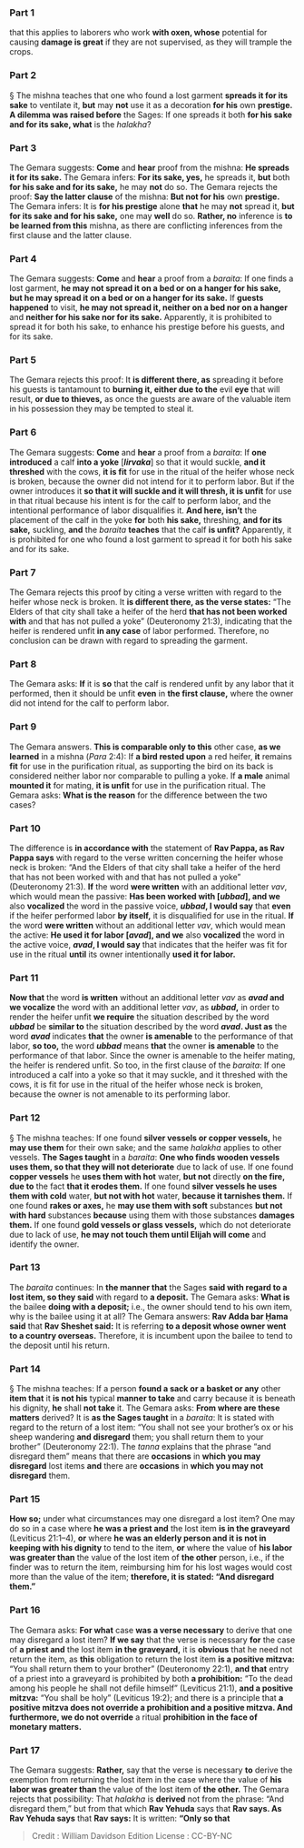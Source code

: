 
### Part 1
that this applies to laborers who work <b>with oxen, whose</b> potential for causing <b>damage is great</b> if they are not supervised, as they will trample the crops.

### Part 2
§ The mishna teaches that one who found a lost garment <b>spreads it for its sake</b> to ventilate it, <b>but</b> may <b>not</b> use it as a decoration <b>for his</b> own <b>prestige. A dilemma was raised before</b> the Sages: If one spreads it both <b>for his sake and for its sake, what</b> is the <i>halakha</i>?

### Part 3
The Gemara suggests: <b>Come</b> and <b>hear</b> proof from the mishna: <b>He spreads it for its sake.</b> The Gemara infers: <b>For its sake, yes,</b> he spreads it, <b>but</b> both <b>for his sake and for its sake,</b> he may <b>not</b> do so. The Gemara rejects the proof: <b>Say the latter clause</b> of the mishna: <b>But not for his</b> own <b>prestige.</b> The Gemara infers: It is <b>for his prestige</b> alone <b>that</b> he may <b>not</b> spread it, <b>but for its sake and for his sake,</b> one may <b>well</b> do so. <b>Rather, no</b> inference is <b>to be learned from this</b> mishna, as there are conflicting inferences from the first clause and the latter clause.

### Part 4
The Gemara suggests: <b>Come</b> and <b>hear</b> a proof from a <i>baraita</i>: If one finds a lost garment, <b>he may not spread it on a bed or on a hanger for his sake, but he may spread it on a bed or on a hanger for its sake.</b> If <b>guests happened</b> to visit, <b>he may not spread it, neither on a bed nor on a hanger</b> and <b>neither for his sake nor for its sake.</b> Apparently, it is prohibited to spread it for both his sake, to enhance his prestige before his guests, and for its sake.

### Part 5
The Gemara rejects this proof: It <b>is different there, as</b> spreading it before his guests is tantamount to <b>burning it, either due to the</b> evil <b>eye</b> that will result, <b>or due to thieves,</b> as once the guests are aware of the valuable item in his possession they may be tempted to steal it.

### Part 6
The Gemara suggests: <b>Come</b> and <b>hear</b> a proof from a <i>baraita</i>: If <b>one introduced</b> a calf <b>into a yoke</b> [<b><i>lirvaka</i></b>] so that it would suckle, <b>and it threshed</b> with the cows, <b>it is fit</b> for use in the ritual of the heifer whose neck is broken, because the owner did not intend for it to perform labor. But if the owner introduces it <b>so that it will suckle and it will thresh, it is unfit</b> for use in that ritual because his intent is for the calf to perform labor, and the intentional performance of labor disqualifies it. <b>And here, isn’t</b> the placement of the calf in the yoke <b>for</b> both <b>his sake,</b> threshing, <b>and for its sake,</b> suckling, <b>and</b> the <i>baraita</i> <b>teaches</b> that the calf <b>is unfit?</b> Apparently, it is prohibited for one who found a lost garment to spread it for both his sake and for its sake.

### Part 7
The Gemara rejects this proof by citing a verse written with regard to the heifer whose neck is broken. It <b>is different there, as the verse states:</b> “The Elders of that city shall take a heifer of the herd <b>that has not been worked with</b> and that has not pulled a yoke” (Deuteronomy 21:3), indicating that the heifer is rendered unfit <b>in any case</b> of labor performed. Therefore, no conclusion can be drawn with regard to spreading the garment.

### Part 8
The Gemara asks: <b>If</b> it is <b>so</b> that the calf is rendered unfit by any labor that it performed, then it should be unfit <b>even</b> in <b>the first clause,</b> where the owner did not intend for the calf to perform labor.

### Part 9
The Gemara answers. <b>This is comparable only to this</b> other case, <b>as we learned</b> in a mishna (<i>Para</i> 2:4): If <b>a bird rested upon</b> a red heifer, <b>it</b> remains <b>fit</b> for use in the purification ritual, as supporting the bird on its back is considered neither labor nor comparable to pulling a yoke. If <b>a male</b> animal <b>mounted it</b> for mating, <b>it is unfit</b> for use in the purification ritual. The Gemara asks: <b>What is the reason</b> for the difference between the two cases?

### Part 10
The difference is <b>in accordance with</b> the statement of <b>Rav Pappa, as Rav Pappa says</b> with regard to the verse written concerning the heifer whose neck is broken: “And the Elders of that city shall take a heifer of the herd that has not been worked with and that has not pulled a yoke” (Deuteronomy 21:3). <b>If</b> the word <b>were written</b> with an additional letter <i>vav</i>, which would mean the passive: <b>Has been worked with [<i>ubbad</i>], and we</b> also <b>vocalized</b> the word in the passive voice, <b><i>ubbad</i>, I would say</b> that <b>even</b> if the heifer performed labor <b>by itself,</b> it is disqualified for use in the ritual. <b>If</b> the word <b>were written</b> without an additional letter <i>vav</i>, which would mean the active: <b>He used it for labor [<i>avad</i>], and we</b> also <b>vocalized</b> the word in the active voice, <b><i>avad</i>, I would say</b> that indicates that the heifer was fit for use in the ritual <b>until</b> its owner intentionally <b>used it for labor.</b>

### Part 11
<b>Now that</b> the word <b>is written</b> without an additional letter <i>vav</i> as <b><i>avad</i> and we vocalize</b> the word with an additional letter <i>vav</i>, as <b><i>ubbad</i>,</b> in order to render the heifer unfit <b>we require</b> the situation described by the word <b><i>ubbad</i></b> be <b>similar to</b> the situation described by the word <b><i>avad</i>. Just as</b> the word <b><i>avad</i></b> indicates <b>that</b> the owner <b>is amenable</b> to the performance of that labor, <b>so too,</b> the word <b><i>ubbad</i></b> means <b>that</b> the owner <b>is amenable</b> to the performance of that labor. Since the owner is amenable to the heifer mating, the heifer is rendered unfit. So too, in the first clause of the <i>baraita</i>: If one introduced a calf into a yoke so that it may suckle, and it threshed with the cows, it is fit for use in the ritual of the heifer whose neck is broken, because the owner is not amenable to its performing labor.

### Part 12
§ The mishna teaches: If one found <b>silver vessels or copper vessels,</b> he <b>may use them</b> for their own sake; and the same <i>halakha</i> applies to other vessels. <b>The Sages taught</b> in a <i>baraita</i>: <b>One who finds wooden vessels uses them, so that they will not deteriorate</b> due to lack of use. If one found <b>copper vessels</b> he <b>uses them with hot</b> water, <b>but not</b> directly <b>on the fire, due to</b> the fact <b>that it erodes them.</b> If one found <b>silver vessels he uses them with cold</b> water, <b>but not with hot</b> water, <b>because it tarnishes them.</b> If one found <b>rakes or axes,</b> he <b>may use them with soft</b> substances <b>but not with hard</b> substances <b>because</b> using them with those substances <b>damages them.</b> If one found <b>gold vessels or glass vessels,</b> which do not deteriorate due to lack of use, <b>he may not touch them until Elijah will come</b> and identify the owner.

### Part 13
The <i>baraita</i> continues: In <b>the manner that</b> the Sages <b>said with regard to a lost item, so they said</b> with regard to <b>a deposit.</b> The Gemara asks: <b>What is</b> the bailee <b>doing with a deposit;</b> i.e., the owner should tend to his own item, why is the bailee using it at all? The Gemara answers: <b>Rav Adda bar Ḥama said</b> that <b>Rav Sheshet said:</b> It is referring <b>to a deposit whose owner went to a country overseas.</b> Therefore, it is incumbent upon the bailee to tend to the deposit until his return.

### Part 14
§ The mishna teaches: If a person <b>found a sack or a basket or any</b> other <b>item that</b> it <b>is not his</b> typical <b>manner to take</b> and carry because it is beneath his dignity, <b>he</b> shall <b>not take</b> it. The Gemara asks: <b>From where are these matters</b> derived? It is <b>as the Sages taught</b> in a <i>baraita</i>: It is stated with regard to the return of a lost item: “You shall not see your brother’s ox or his sheep wandering <b>and disregard</b> them; you shall return them to your brother” (Deuteronomy 22:1). The <i>tanna</i> explains that the phrase “and disregard them” means that there are <b>occasions</b> in <b>which you may disregard</b> lost items <b>and</b> there are <b>occasions</b> in <b>which you may not disregard</b> them.

### Part 15
<b>How so;</b> under what circumstances may one disregard a lost item? One may do so in a case where <b>he was a priest and</b> the lost item <b>is in the graveyard</b> (Leviticus 21:1–4), <b>or</b> where <b>he was an elderly person and it is not in keeping with his dignity</b> to tend to the item, <b>or</b> where the value of <b>his labor was greater than</b> the value of the lost item of <b>the other</b> person, i.e., if the finder was to return the item, reimbursing him for his lost wages would cost more than the value of the item; <b>therefore, it is stated: “And disregard them.”</b>

### Part 16
The Gemara asks: <b>For what</b> case <b>was a verse necessary</b> to derive that one may disregard a lost item? <b>If we say</b> that the verse is necessary <b>for</b> the case of <b>a priest and</b> the lost item <b>in the graveyard,</b> it is <b>obvious</b> that he need not return the item, as <b>this</b> obligation to return the lost item <b>is a positive mitzva:</b> “You shall return them to your brother” (Deuteronomy 22:1), <b>and that</b> entry of a priest into a graveyard is prohibited by both <b>a prohibition:</b> “To the dead among his people he shall not defile himself” (Leviticus 21:1), <b>and a positive mitzva:</b> “You shall be holy” (Leviticus 19:2); and there is a principle that <b>a positive mitzva does not override a prohibition and a positive mitzva. And furthermore, we do not override</b> a ritual <b>prohibition in the face of monetary matters.</b>

### Part 17
The Gemara suggests: <b>Rather,</b> say that the verse is necessary <b>to</b> derive the exemption from returning the lost item in the case where the value of <b>his labor was greater than</b> the value of the lost item of <b>the other.</b> The Gemara rejects that possibility: That <i>halakha</i> is <b>derived</b> not from the phrase: “And disregard them,” but from that which <b>Rav Yehuda</b> says that <b>Rav says. As Rav Yehuda says</b> that <b>Rav says:</b> It is written: <b>“Only so that</b>

>Credit : William Davidson Edition
>License : CC-BY-NC